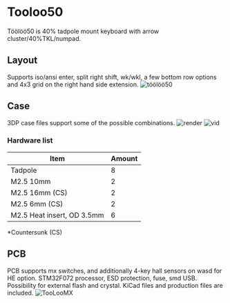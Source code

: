 # Tooloo50
Töölöö50 is 40% tadpole mount keyboard with arrow cluster/40%TKL/numpad.

## Layout
Supports iso/ansi enter, split right shift, wk/wkl, a few bottom row options and 4x3 grid on the right hand side extension.
![töölöö50](https://github.com/user-attachments/assets/14e57b3e-404a-4ded-b068-494d59290484)

## Case
3DP case files support some of the possible combinations.
![render](https://github.com/user-attachments/assets/fc9abdfc-ac3f-4ee3-a2f0-3fbc86c64d03)
![vid](https://github.com/user-attachments/assets/7d702d13-9616-45cd-8e1a-05e6cee64bbb)

### Hardware list
| Item     | Amount |
| ---      | ---       |
| Tadpole | 8       |
| M2.5 10mm     | 2       |
| M2.5 16mm   (CS)  | 2       |
| M2.5 6mm  (CS)   | 2       |
| M2.5 Heat insert, OD 3.5mm     | 6       |

*Countersunk (CS)

## PCB
PCB supports mx switches, and additionally 4-key hall sensors on wasd for HE option. STM32F072 processor, ESD protection, fuse, smd USB. Possibility for external flash and crystal. KiCad files and production files are included.
![TooLooMX](https://github.com/user-attachments/assets/60f29166-0bb0-4d15-9846-e46bd35e44c2)
